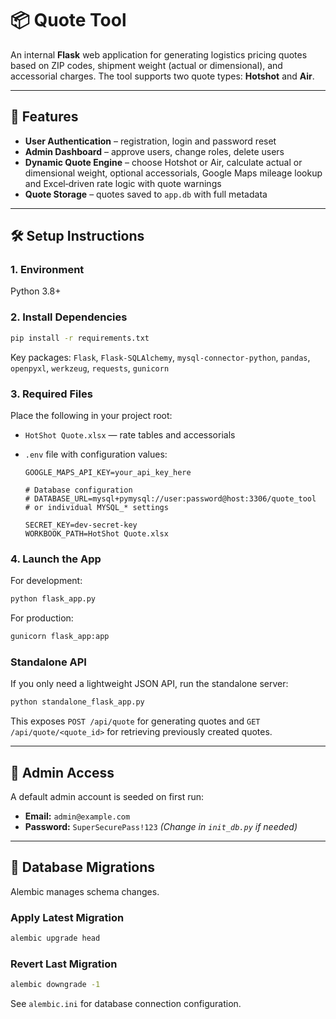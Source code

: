 # 📦 Quote Tool

An internal **Flask** web application for generating logistics pricing
quotes based on ZIP codes, shipment weight (actual or dimensional), and
accessorial charges. The tool supports two quote types: **Hotshot** and
**Air**.

---

## 🚀 Features

- **User Authentication** – registration, login and password reset
- **Admin Dashboard** – approve users, change roles, delete users
- **Dynamic Quote Engine** – choose Hotshot or Air, calculate actual or
  dimensional weight, optional accessorials, Google Maps mileage lookup
  and Excel‑driven rate logic with quote warnings
- **Quote Storage** – quotes saved to `app.db` with full metadata

---

## 🛠 Setup Instructions

### 1. Environment

Python 3.8+

### 2. Install Dependencies

```bash
pip install -r requirements.txt
```

Key packages: `Flask`, `Flask-SQLAlchemy`, `mysql-connector-python`, `pandas`,
`openpyxl`, `werkzeug`, `requests`, `gunicorn`

### 3. Required Files

Place the following in your project root:

- `HotShot Quote.xlsx` — rate tables and accessorials
- `.env` file with configuration values:

  ```
  GOOGLE_MAPS_API_KEY=your_api_key_here

  # Database configuration
  # DATABASE_URL=mysql+pymysql://user:password@host:3306/quote_tool
  # or individual MYSQL_* settings

  SECRET_KEY=dev-secret-key
  WORKBOOK_PATH=HotShot Quote.xlsx
  ```

### 4. Launch the App

For development:

```bash
python flask_app.py
```

For production:

```bash
gunicorn flask_app:app
```

### Standalone API

If you only need a lightweight JSON API, run the standalone server:

```bash
python standalone_flask_app.py
```

This exposes `POST /api/quote` for generating quotes and
`GET /api/quote/<quote_id>` for retrieving previously created quotes.

---

## 🔧 Admin Access

A default admin account is seeded on first run:

- **Email:** `admin@example.com`
- **Password:** `SuperSecurePass!123`
  *(Change in `init_db.py` if needed)*

---

## 🧮 Database Migrations

Alembic manages schema changes.

### Apply Latest Migration

```bash
alembic upgrade head
```

### Revert Last Migration

```bash
alembic downgrade -1
```

See `alembic.ini` for database connection configuration.

